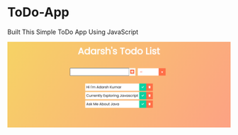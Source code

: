 # ToDo-App
Built This Simple ToDo App Using JavaScript 

<img src="https://github.com/adarshshivam2000/ToDo-App/blob/master/Screenshot%20(67).png"/>
